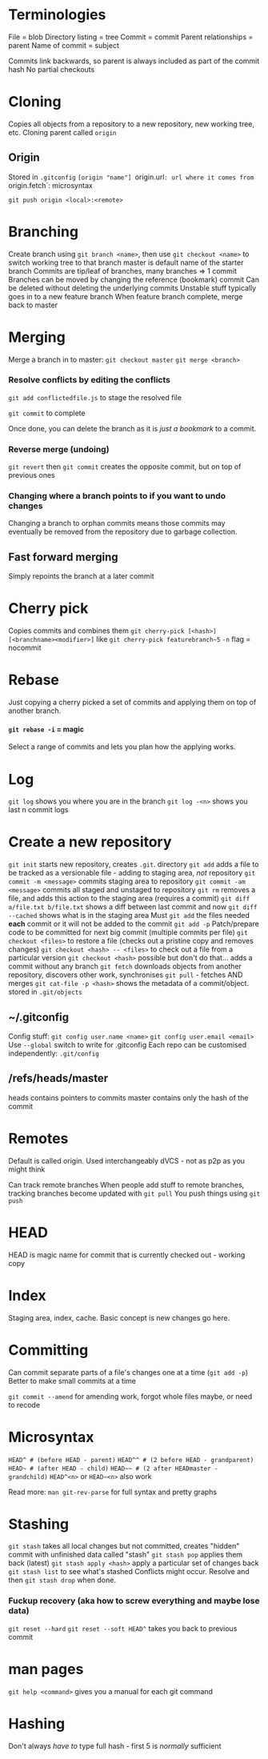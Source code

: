 #  Terminologies
File = blob
Directory listing = tree
Commit = commit
Parent relationships = parent
Name of commit = subject

Commits link backwards, so parent is always included as part of the commit hash
No partial checkouts

# Cloning
Copies all objects from a repository to a new repository, new working tree, etc.
Cloning parent called `origin`

## Origin
Stored in `.gitconfig`
`[origin "name"]
`origin.url`: url where it comes from
`origin.fetch`: microsyntax

`git push origin <local>:<remote>`

# Branching
Create branch using `git branch <name>`, then use `git checkout <name>` to switch working tree to that branch
master is default name of the starter branch
Commits are tip/leaf of branches, many branches => 1 commit
Branches can be moved by changing the reference (bookmark) commit
Can be deleted without deleting the underlying commits
Unstable stuff typically goes in to a new feature branch
When feature branch complete, merge back to master

# Merging
Merge a branch in to master:
`git checkout master`
`git merge <branch>`

### Resolve conflicts by editing the conflicts
`git add conflictedfile.js` to stage the resolved file

`git commit` to complete

Once done, you can delete the branch as it is _just a bookmark_ to a commit.

### Reverse merge (undoing)
`git revert` then `git commit` creates the opposite commit, but on top of previous ones

### Changing where a branch points to if you want to undo changes
Changing a branch to orphan commits means those commits may eventually be removed from the repository due to garbage collection.

## Fast forward merging
Simply repoints the branch at a later commit

# Cherry pick
Copies commits and combines them
`git cherry-pick [<hash>] [<branchname><modifier>]` like `git cherry-pick featurebranch~5`
`-n` flag = nocommit

# Rebase
Just copying a cherry picked a set of commits and applying them on top of another branch.

#### `git rebase -i` = magic
Select a range of commits and lets you plan how the applying works.


# Log
`git log` shows you where you are in the branch
`git log -<n>` shows you last n commit logs

# Create a new repository
`git init` starts new repository, creates `.git`. directory
`git add` adds a file to be tracked as a versionable file - adding to staging area, _not_ repository
`git commit -m <message>` commits staging area to repository
`git commit -am <message>` commits all staged and unstaged to repository
`git rm` removes a file, and adds this action to the staging area (requires a commit)
`git diff a/file.txt b/file.txt` shows a diff between last commit and now
`git diff --cached` shows what is in the staging area
Must `git add` the files needed __each__ commit or it will not be added to the commit
`git add -p` Patch/prepare code to be committed for next big commit (multiple commits per file)
`git checkout <files>` to restore a file (checks out a pristine copy and removes changes)
`git checkout <hash> -- <files>` to check out a file from a particular version
`git checkout <hash>` possible but don't do that... adds a commit without any branch
`git fetch` downloads objects from another repository, discovers other work, synchronises
`git pull` - fetches AND merges
`git cat-file -p <hash>` shows the metadata of a commit/object. stored in `.git/objects`

## ~/.gitconfig
Config stuff:
`git config user.name <name>`
`git config user.email <email>`
Use `--global` switch to write for .gitconfig
Each repo can be customised independently: `.git/config`

## /refs/heads/master
heads contains pointers to commits
master contains only the hash of the commit

# Remotes
Default is called origin. Used interchangeably
dVCS - not as p2p as you might think

Can track remote branches
When people add stuff to remote branches, tracking branches become updated with `git pull`
You push things using `git push`

# HEAD
HEAD is magic name for commit that is currently checked out - working copy

# Index
Staging area, index, cache. Basic concept is new changes go here.

# Committing
Can commit separate parts of a file's changes one at a time (`git add -p`)
Better to make small commits at a time

`git commit --amend` for amending work, forgot whole files maybe, or need to recode

# Microsyntax 
`HEAD^ # (before HEAD - parent)`
`HEAD^^ # (2 before HEAD - grandparent)`
`HEAD~ # (after HEAD - child)`
`HEAD~~ # (2 after HEADmaster - grandchild)`
`HEAD^<n>` or `HEAD~<n>` also work

Read more:
`man git-rev-parse` for full syntax and pretty graphs

# Stashing
`git stash` takes all local changes but not committed, creates "hidden" commit with unfinished data called "stash"
`git stash pop` applies them back (latest)
`git stash apply <hash>` apply a particular set of changes back
`git stash list` to see what's stashed
Conflicts might occur. Resolve and then `git stash drop` when done.

### Fuckup recovery (aka how to screw everything and maybe lose data)
`git reset --hard`
`git reset --soft HEAD^` takes you back to previous commit

# man pages
`git help <command>` gives you a manual for each git command

# Hashing
Don't always _have to_ type full hash - first 5 is _normally_ sufficient
